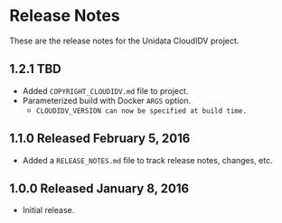 # Release Notes

These are the release notes for the Unidata CloudIDV project.

## 1.2.1 TBD

* Added `COPYRIGHT_CLOUDIDV.md` file to project.
* Parameterized build with Docker `ARGS` option.
  * `CLOUDIDV_VERSION can now be specified at build time.`

## 1.1.0 Released February 5, 2016

* Added a `RELEASE_NOTES.md` file to track release notes, changes, etc.

## 1.0.0 Released January 8, 2016

* Initial release.  
